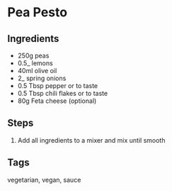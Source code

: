 # Pea Pesto

## Ingredients

* 250g peas
* 0.5_ lemons
* 40ml olive oil
* 2_ spring onions
* 0.5 Tbsp pepper or to taste
* 0.5 Tbsp chili flakes or to taste
* 80g Feta cheese (optional)

## Steps

1. Add all ingredients to a mixer and mix until smooth

## Tags
vegetarian, vegan, sauce
